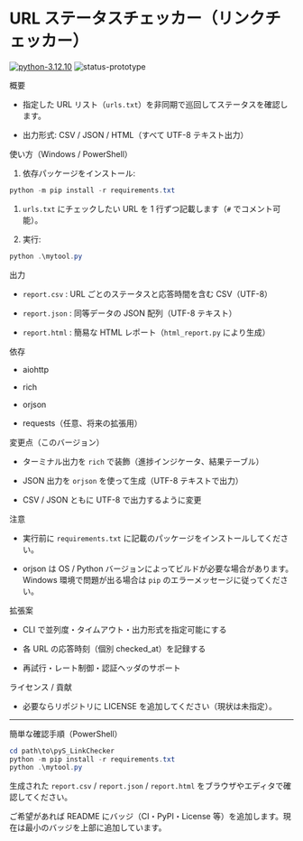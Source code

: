 # URL ステータスチェッカー（リンクチェッカー）

[![python-3.12.10](https://img.shields.io/badge/python-3.12.10-brightgreen)](https://www.python.org/)
![status-prototype](https://img.shields.io/badge/status-prototype-yellow)

概要

- 指定した URL リスト（`urls.txt`）を非同期で巡回してステータスを確認します。

- 出力形式: CSV / JSON / HTML（すべて UTF-8 テキスト出力）

使い方（Windows / PowerShell）

1. 依存パッケージをインストール:

```powershell
python -m pip install -r requirements.txt
```

1. `urls.txt` にチェックしたい URL を 1 行ずつ記載します（`#` でコメント可能）。

1. 実行:

```powershell
python .\mytool.py
```

出力

- `report.csv` : URL ごとのステータスと応答時間を含む CSV（UTF-8）

- `report.json` : 同等データの JSON 配列（UTF-8 テキスト）

- `report.html` : 簡易な HTML レポート（`html_report.py` により生成）

依存

- aiohttp

- rich

- orjson

- requests（任意、将来の拡張用）

変更点（このバージョン）

- ターミナル出力を `rich` で装飾（進捗インジケータ、結果テーブル）

- JSON 出力を `orjson` を使って生成（UTF-8 テキストで出力）

- CSV / JSON ともに UTF-8 で出力するように変更

注意

- 実行前に `requirements.txt` に記載のパッケージをインストールしてください。

- orjson は OS / Python バージョンによってビルドが必要な場合があります。Windows 環境で問題が出る場合は `pip` のエラーメッセージに従ってください。

拡張案

- CLI で並列度・タイムアウト・出力形式を指定可能にする

- 各 URL の応答時刻（個別 checked_at）を記録する

- 再試行・レート制御・認証ヘッダのサポート

ライセンス / 貢献

- 必要ならリポジトリに LICENSE を追加してください（現状は未指定）。

---

簡単な確認手順（PowerShell）

```powershell
cd path\to\pyS_LinkChecker
python -m pip install -r requirements.txt
python .\mytool.py
```

生成された `report.csv` / `report.json` / `report.html` をブラウザやエディタで確認してください。

ご希望があれば README にバッジ（CI・PyPI・License 等）を追加します。現在は最小のバッジを上部に追加しています。
